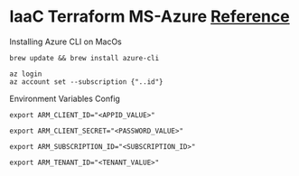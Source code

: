 # IaaC Terraform MS-Azure [Reference](https://learn.hashicorp.com/tutorials/terraform/azure-build)
Installing Azure CLI on MacOs
```
brew update && brew install azure-cli
```
``` 
az login
az account set --subscription {"..id"}
```
Environment Variables Config
```
export ARM_CLIENT_ID="<APPID_VALUE>"
```
```
export ARM_CLIENT_SECRET="<PASSWORD_VALUE>"
```
```
export ARM_SUBSCRIPTION_ID="<SUBSCRIPTION_ID>"
```
```
export ARM_TENANT_ID="<TENANT_VALUE>"
```